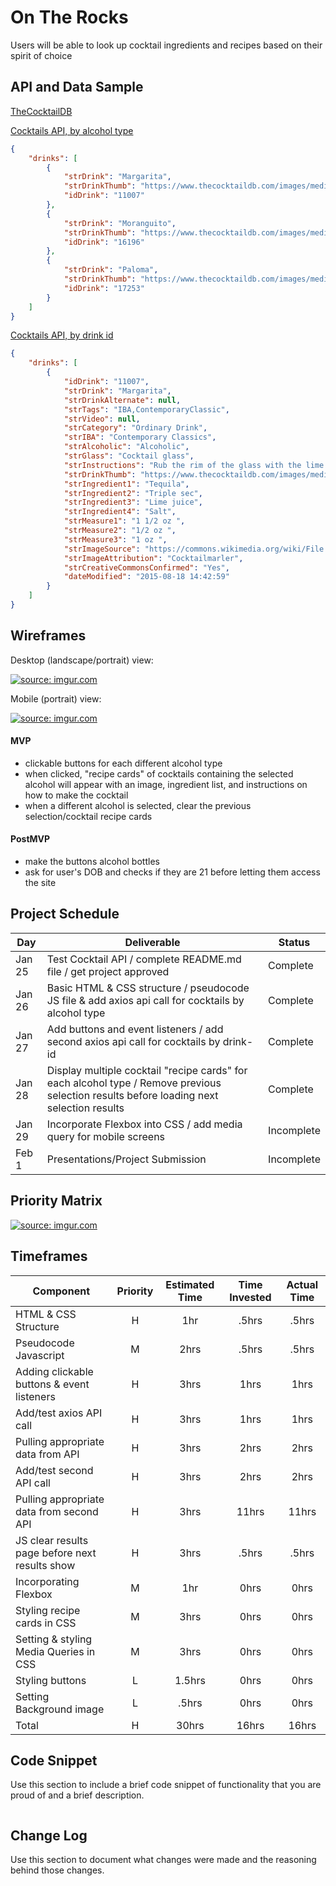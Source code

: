 # On The Rocks

Users will be able to look up cocktail ingredients and recipes based on their spirit of choice

## API and Data Sample

[TheCocktailDB](https://www.thecocktaildb.com/api.php?ref=apilist.fun)

[Cocktails API, by alcohol type](https://www.thecocktaildb.com/api/json/v1/1/filter.php?i=Tequila)

```json
{
    "drinks": [
        {
            "strDrink": "Margarita",
            "strDrinkThumb": "https://www.thecocktaildb.com/images/media/drink/5noda61589575158.jpg",
            "idDrink": "11007"
        },
        {
            "strDrink": "Moranguito",
            "strDrinkThumb": "https://www.thecocktaildb.com/images/media/drink/urpsyq1475667335.jpg",
            "idDrink": "16196"
        },
        {
            "strDrink": "Paloma",
            "strDrinkThumb": "https://www.thecocktaildb.com/images/media/drink/samm5j1513706393.jpg",
            "idDrink": "17253"
        }
    ]
}
```

[Cocktails API, by drink id](https://www.thecocktaildb.com/api/json/v1/1/lookup.php?i=11007)

```json
{
    "drinks": [
        {
            "idDrink": "11007",
            "strDrink": "Margarita",
            "strDrinkAlternate": null,
            "strTags": "IBA,ContemporaryClassic",
            "strVideo": null,
            "strCategory": "Ordinary Drink",
            "strIBA": "Contemporary Classics",
            "strAlcoholic": "Alcoholic",
            "strGlass": "Cocktail glass",
            "strInstructions": "Rub the rim of the glass with the lime slice to make the salt stick to it. Take care to moisten only the outer rim and sprinkle the salt on it. The salt should present to the lips of the imbiber and never mix into the cocktail. Shake the other ingredients with ice, then carefully pour into the glass.",
            "strDrinkThumb": "https://www.thecocktaildb.com/images/media/drink/5noda61589575158.jpg",
            "strIngredient1": "Tequila",
            "strIngredient2": "Triple sec",
            "strIngredient3": "Lime juice",
            "strIngredient4": "Salt",
            "strMeasure1": "1 1/2 oz ",
            "strMeasure2": "1/2 oz ",
            "strMeasure3": "1 oz ",
            "strImageSource": "https://commons.wikimedia.org/wiki/File:Klassiche_Margarita.jpg",
            "strImageAttribution": "Cocktailmarler",
            "strCreativeCommonsConfirmed": "Yes",
            "dateModified": "2015-08-18 14:42:59"
        }
    ]
}
```

## Wireframes

Desktop (landscape/portrait) view:

<a href="https://imgur.com/vFBjqzC"><img src="https://i.imgur.com/vFBjqzC.png" title="source: imgur.com" /></a>

Mobile (portrait) view: 

<a href="https://imgur.com/ludvzpz"><img src="https://i.imgur.com/ludvzpz.png" title="source: imgur.com" /></a>

#### MVP 

- clickable buttons for each different alcohol type
- when clicked, "recipe cards" of cocktails containing the selected alcohol will appear with an image, ingredient list, and instructions on how to make the cocktail
- when a different alcohol is selected, clear the previous selection/cocktail recipe cards

#### PostMVP  

- make the buttons alcohol bottles 
- ask for user's DOB and checks if they are 21 before letting them access the site 

## Project Schedule

|  Day | Deliverable | Status
|---|---| ---|
|Jan 25| Test Cocktail API / complete README.md file / get project approved | Complete
|Jan 26| Basic HTML & CSS structure / pseudocode JS file & add axios api call for cocktails by alcohol type  | Complete
|Jan 27| Add buttons and event listeners / add second axios api call for cocktails by drink-id | Complete
|Jan 28| Display multiple cocktail "recipe cards" for each alcohol type / Remove previous selection results before loading next selection results | Complete
|Jan 29| Incorporate Flexbox into CSS / add media query for mobile screens | Incomplete
|Feb 1| Presentations/Project Submission | Incomplete

## Priority Matrix

<a href="https://imgur.com/SrCIVPx"><img src="https://i.imgur.com/SrCIVPx.png" title="source: imgur.com" /></a>

## Timeframes

| Component | Priority | Estimated Time | Time Invested | Actual Time |
| --- | :---: |  :---: | :---: | :---: |
| HTML & CSS Structure | H | 1hr | .5hrs | .5hrs |
| Pseudocode Javascript | M | 2hrs | .5hrs | .5hrs |
| Adding clickable buttons & event listeners | H | 3hrs | 1hrs | 1hrs |
| Add/test axios API call | H | 3hrs | 1hrs | 1hrs |
| Pulling appropriate data from API | H | 3hrs | 2hrs | 2hrs |
| Add/test second API call | H | 3hrs | 2hrs | 2hrs |
| Pulling appropriate data from second API| H | 3hrs | 11hrs | 11hrs |
| JS clear results page before next results show | H | 3hrs | .5hrs | .5hrs |
| Incorporating Flexbox | M | 1hr | 0hrs | 0hrs |
| Styling recipe cards in CSS | M | 3hrs | 0hrs | 0hrs |
| Setting & styling Media Queries in CSS | M | 3hrs | 0hrs | 0hrs |
| Styling buttons | L | 1.5hrs | 0hrs | 0hrs |
| Setting Background image | L | .5hrs | 0hrs | 0hrs |
| Total | H | 30hrs | 16hrs | 16hrs |

## Code Snippet

Use this section to include a brief code snippet of functionality that you are proud of and a brief description.  

```

```

## Change Log
 Use this section to document what changes were made and the reasoning behind those changes.  
